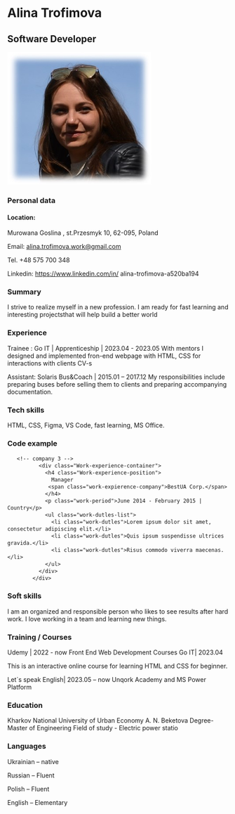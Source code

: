 # Alina Trofimova 
## Software Developer

![My photo](images/image.jpg)

### Personal data

#### Location: 
Murowana Goslina , 
st.Przesmyk 10, 
62-095, Poland

Email: 
alina.trofimova.work@gmail.com

Tel. +48 575 700 348

Linkedin: 
https://www.linkedin.com/in/
alina-trofimova-a520ba194



### Summary

I strive to realize myself in a new profession. I am ready for fast learning and
interesting projectsthat will help build a better world

### Experience
 Trainee :
Go IT | Apprenticeship | 2023.04 - 2023.05
With mentors I designed and implemented fron-end webpage with HTML, CSS for
interactions with clients CV-s

Assistant:
Solaris Bus&Coach | 2015.01 – 2017.12
My responsibilities include preparing buses before selling them to clients and
preparing accompanying documentation.

### Tech skills
HTML, CSS, Figma, VS Code, fast learning, MS Office.

### Code example
```
   <!-- company 3 -->
          <div class="Work-experience-container">
            <h4 class="Work-experience-position">
              Manager 
             <span class="work-expierence-company">BestUA Corp.</span> 
            </h4>
            <p class="work-period">June 2014 - February 2015 | Country</p>
            <ul class="work-dutles-list">
              <li class="work-dutles">Lorem ipsum dolor sit amet, consectetur adipiscing elit.</li>
              <li class="work-dutles">Quis ipsum suspendisse ultrices gravida.</li>
              <li class="work-dutles">Risus commodo viverra maecenas.</li>
            </ul>
          </div>
        </div>
```

### Soft skills

I am an organized and responsible person who likes to see results after hard work.
I love working in a team and learning new things.

### Training / Courses

Udemy | 2022 - now
Front End Web Development Courses
Go IT| 2023.04 

This is an interactive online course for learning HTML and CSS for beginner.

Let`s speak English| 2023.05 – now
Unqork Academy and MS Power Platform

### Education
Kharkov National University of Urban 
Economy A. N. Beketova
Degree- Master of Engineering
Field of study - Electric power statio






### Languages
Ukrainian – native 

Russian – Fluent

Polish – Fluent

English – Elementary